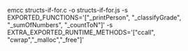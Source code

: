 emcc structs-if-for.c -o structs-if-for.js -s EXPORTED_FUNCTIONS='["_printPerson", "_classifyGrade", "_sumOfNumbers", "_countToN"]' -s EXTRA_EXPORTED_RUNTIME_METHODS='["ccall", "cwrap","_malloc","_free"]'
